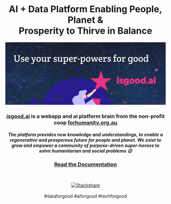 <br>

<h1 align="center">AI + Data Platform Enabling People, Planet & <br/>Prosperity to Thirve in Balance</h1>

<p align="center">
  <a aria-label="Get Involved" href="https://isgood.ai/get-involved/" target="_blank">
    <img alt="Get Involved" src="https://github.com/for-good/webapp-docs/raw/main/.gitbook/assets/banner-superpowers.png">
  </a>
</p>

<h3 align="center"><a href="https://isgood.ai/" target="_blank">isgood.ai</a> is a webapp and ai platform brain from the non-profit coop <a href="https://forhumanity.org.au/" target="_blank">forhumanity.org.au</a></h3>
<h5 align="center">The platform provides new knowledge and understandings, to enable a regenerative and prosperous future for people and planet. We exist to grow and empower a community of purpose-driven super-heroes to solve humanitarian and social problems 😉</h5>
<h3 align="center"><a href="https://docs.isgood.ai/" target="_blank">Read the Documentation</a></h3>
<br>

<p align="center">
  <a aria-label="Stackshare" href="https://stackshare.io/isgood-ai/beta" target="_blank">
    <img alt="Stackshare" src="http://img.shields.io/badge/tech-stack-0690fa.svg?style=flat">
  </a>
  <br/><br/>
  #dataforgood #aiforgood #techforgood
</p>

